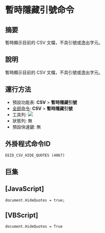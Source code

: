 # 暫時隱藏引號命令

## 摘要

暫時顯示目前的 CSV 文檔，不具引號或逸出字元。

## 說明

暫時顯示目前的 CSV 文檔，不具引號或逸出字元。

## 運行方法

- 預設功能表: **CSV** \> **暫時隱藏引號**
- [全部命令](../tools/all_commands): **CSV** \> **暫時隱藏引號**
- 工具列: ![](../../images/csv_hide_quotes..png)
- 狀態列: 無
- 預設快速鍵: 無

## 外掛程式命令ID

```
EEID_CSV_HIDE_QUOTES (4067)
```

## 巨集

## \[JavaScript\]

```
document.HideQuotes = true;
```

## \[VBScript\]

```
document.HideQuotes = True
```
